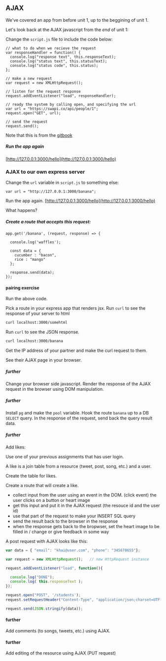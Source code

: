 ## AJAX

We've covered an app from before unit 1, up to the beggining of unit 1.

Let's look back at the AJAX javascript from the *end* of unit 1:

Change the `script.js` file to include the code below:

```
// what to do when we recieve the request
var responseHandler = function() {
  console.log("response text", this.responseText);
  console.log("status text", this.statusText);
  console.log("status code", this.status);
};

// make a new request
var request = new XMLHttpRequest();

// listen for the request response
request.addEventListener("load", responseHandler);

// ready the system by calling open, and specifying the url
var url = "https://swapi.co/api/people/1";
request.open("GET", url);

// send the request
request.send();
```

Note that this is from the [gitbook](/gitbook-2019/02-js/browser-js/ajax.html)

##### Run the app again

[http://127.0.0.1:3000/hello](http://127.0.0.1:3000/hello)



### AJAX to our own express server

Change the `url` variable in `script.js` to something else:

```
var url = "http://127.0.0.1:3000/banana";
```

Run the app again. [http://127.0.0.1:3000/hello](http://127.0.0.1:3000/hello)

What happens?

##### Create a route that accepts this request:

```
app.get('/banana', (request, response) => {

  console.log('waffles');

  const data = {
    cucumber : "bacon",
    rice : "mango"
  };

  response.send(data);
});
```

#### pairing exercise

Run the above code.

Pick a route in your express app that renders jsx. Run `curl` to see the response of your server to html

```bash
curl localhost:3000/somehtml
```

Run `curl` to see the JSON response.

```bash
curl localhost:3000/banana
```

Get the IP address of your partner and make the curl request to them.

See their AJAX page in your browser.

##### further

Change your browser side javascript. Render the response of the AJAX request in the browser using DOM manipulation.

##### further

Install `pg` and make the `pool` variable. Hook the route `banana` up to a DB `SELECT` query. In the response of the request, send back the query result data.

##### further

Add likes:

Use one of your previous assignments that has user login.

A like is a join table from a resource (tweet, post, song, etc.) and a user.

Create the table for likes.

Create a route that will create a like.

- collect input from the user using an event in the DOM. (click event) the user clicks on a button or heart image
- get this input and put it in the AJAX request (the resouce id and the user id)
- use that part of the request to make your INSERT SQL query
- send the result back to the browser in the response
- when the response gets back to the bropwser, set the heart image to be filled in / change or give feedback in some way


A post request with AJAX looks like this:

```js
var data = { "email": "khai@user.com", "phone": "345678655"};

var request = new XMLHttpRequest();   // new HttpRequest instance

request.addEventListener("load", function(){

  console.log("DONE");
  console.log( this.responseText );
});

request.open("POST", '/students');
request.setRequestHeader("Content-Type", "application/json;charset=UTF-8");

request.send(JSON.stringify(data));
```

#### further
Add comments (to songs, tweets, etc.) using AJAX.

#### further
Add editing of the resource using AJAX (PUT request)
